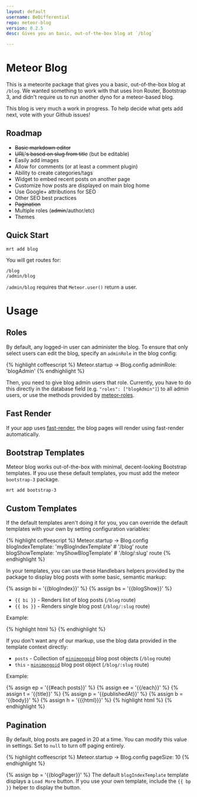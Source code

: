 ```yaml
---
layout: default
username: BeDifferential
repo: meteor-blog
version: 0.2.5
desc: Gives you an basic, out-of-the-box blog at `/blog`

---
```

# Meteor Blog

This is a meteorite package that gives you a basic, out-of-the-box blog at
`/blog`.  We wanted something to work with that uses Iron Router, Bootstrap 3,
and didn't require us to run another dyno for a meteor-based blog.

This blog is very much a work in progress. To help decide what gets add next,
vote with your Github issues!

## Roadmap

* <s>Basic markdown editor</s>
* <s>URL's based on slug from title</s> (but be editable)
* Easily add images
* Allow for comments (or at least a comment plugin)
* Ability to create categories/tags
* Widget to embed recent posts on another page
* Customize how posts are displayed on main blog home
* Use Google+ attributions for SEO
* Other SEO best practices
* <s>Pagination</s>
* Multiple roles (<s>admin</s>/author/etc)
* Themes

## Quick Start

```
mrt add blog
```

You will get routes for:

```
/blog
/admin/blog
```

`/admin/blog` requires that `Meteor.user()` return a user.

# Usage

## Roles

By default, any logged-in user can administer the blog. To ensure that only
select users can edit the blog, specify an `adminRole` in the blog config:

{% highlight coffeescript %}
Meteor.startup ->
  Blog.config
    adminRole: 'blogAdmin'
{% endhighlight %}

Then, you need to give blog admin users that role. Currently, you have to do
this directly in the database field (e.g. `"roles": ["blogAdmin"]`) to
all admin users, or use the methods provided by
[meteor-roles](https://github.com/alanning/meteor-roles).

## Fast Render

If your app uses [fast-render](https://github.com/arunoda/meteor-fast-render),
the blog pages will render using fast-render automatically.

## Bootstrap Templates

Meteor blog works out-of-the-box with minimal, decent-looking Bootstrap
templates. If you use these default templates, you must add the meteor
`bootstrap-3` package.

```
mrt add bootstrap-3
```

## Custom Templates

If the default templates aren't doing it for you, you can override the default
templates with your own by setting configuration variables:

{% highlight coffeescript %}
Meteor.startup ->
  Blog.config
    blogIndexTemplate: 'myBlogIndexTemplate' # '/blog' route
    blogShowTemplate: 'myShowBlogTemplate'   # '/blog/:slug' route
{% endhighlight %}

In your templates, you can use these Handlebars helpers provided by the package
to display blog posts with some basic, semantic markup:

{% assign bi = '{{blogIndex}}' %}
{% assign bs = '{{blogShow}}' %}
* `{{ bi }}` - Renders list of blog posts (`/blog` route)
* `{{ bs }}` - Renders single blog post (`/blog/:slug` route)

Example:

{% highlight html %}
<template name="myBlogIndexTemplate">
  <h1>Welcome to my Blog</h1>
  <div>{{ bi }}</div>
</template>
{% endhighlight %}

If you don't want any of our markup, use the blog data provided in the template
context directly:

* `posts` - Collection of [`minimongoid`](https://github.com/Exygy/minimongoid) blog post objects (`/blog` route)
* `this` - [`minimongoid`](https://github.com/Exygy/minimongoid) blog post object (`/blog/:slug` route)

Example:

{% assign ep = '{{#each posts}}' %}
{% assign ee = '{{/each}}' %}
{% assign t = '{{title}}' %}
{% assign p = '{{publishedAt}}' %}
{% assign b = '{{body}}' %}
{% assign h = '{{{html}}}' %}
{% highlight html %}
<template name="myBlogIndexTemplate">
  <h1>Welcome to my Blog</h1>
  <ul>
    {{ep}}
      <li>
        <h2>{{t}}</h2>
        <p>Published on {{p}}</p>
        <p>Markdown: {{b}}</p>
        <p>HTML: {{h}}</p>
      </li>
    {{ee}}
  </ul>
</template>
{% endhighlight %}

## Pagination

By default, blog posts are paged in 20 at a time.  You can modify this value in
settings. Set to `null` to turn off paging entirely.

{% highlight coffeescript %}
Meteor.startup ->
  Blog.config
    pageSize: 10
{% endhighlight %}

{% assign bp = '{{blogPager}}' %}
The default `blogIndexTemplate` template displays a `Load More` button. If you
use your own template, include the `{{ bp }}` helper to display the button.
